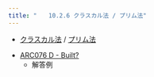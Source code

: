 ```yaml
---
title: "　　10.2.6 クラスカル法 / プリム法"
---
```


* [クラスカル法](https://ja.wikipedia.org/wiki/%E3%82%AF%E3%83%A9%E3%82%B9%E3%82%AB%E3%83%AB%E6%B3%95) / [プリム法](https://ja.wikipedia.org/wiki/%E3%83%97%E3%83%AA%E3%83%A0%E6%B3%95)

- [ARC076 D - Built?](https://atcoder.jp/contests/arc076/tasks/arc076_b)
    - 解答例